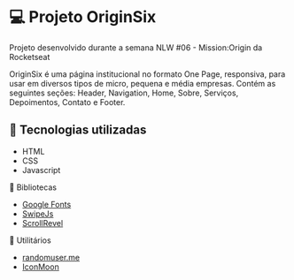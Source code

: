 # 💻 Projeto OriginSix
<p>Projeto desenvolvido durante a semana NLW #06 - Mission:Origin da Rocketseat</p>
<p>OriginSix é uma página institucional no formato One Page, responsiva, para usar em diversos tipos de micro, pequena e média empresas. Contém as seguintes seções: Header, Navigation, Home, Sobre, Serviços, Depoimentos, Contato e Footer.</p>

## 🚀 Tecnologias utilizadas

- HTML
- CSS
- Javascript

📖 Bibliotecas

- <a href="https://fonts.google.com/">Google Fonts</a>   
- <a href="https://swiperjs.com/">SwipeJs</a>
- <a href="https://scrollrevealjs.org/">ScrollRevel</a>

🔖 Utilitários

- <a href="https://randomuser.me/">randomuser.me</a> 
- <a href="https://icomoon.io/">IconMoon</a>
